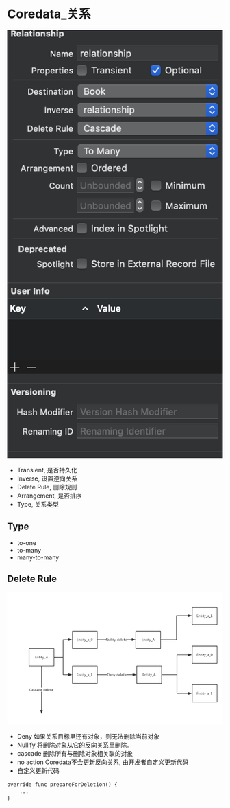 #  Coredata_关系
![attributes](https://github.com/coolboy-ccp/Optimization/blob/master/Persistence/base/images/relationships.png)
* Transient, 是否持久化
* Inverse, 设置逆向关系
* Delete Rule, 删除规则
* Arrangement, 是否排序
* Type, 关系类型
## Type
* to-one
* to-many
* many-to-many
## Delete Rule
![rule](https://github.com/coolboy-ccp/Optimization/blob/master/Persistence/base/images/rule.png)
* Deny
   如果关系目标里还有对象，则无法删除当前对象
* Nullify
   将删除对象从它的反向关系里删除。
* cascade
   删除所有与删除对象相关联的对象
* no action
   Coredata不会更新反向关系, 由开发者自定义更新代码
* 自定义更新代码
```
override func prepareForDeletion() {
    ...
}
```
